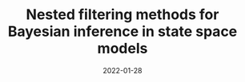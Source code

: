 ---
title: "Nested filtering methods for Bayesian inference in state space models"
collection: publications
category: thesis
date: 2022-01-28
citation_with_links: '<strong>Pérez-Vieites, S.</strong> (2022). Nested filtering methods for Bayesian inference in state space models. <i>PhD thesis</i>, Universidad Carlos III de Madrid.'
# permalink: /publication/2024-02-17-paper-title-number-4  # Commented out - no individual page
#abstract: 'We introduce the adaptive Gaussian nested filter (AGNesF), the first nested method that adapts the number of samples to estimate both the static parameters and the dynamical variables of a state-space model. The proposed method is based on the nested Gaussian filter (NGF), that combines two layers of inference, one inside the other, to compute the joint posterior probability distribution of the static parameters and the state variables. We propose two novel rules to reduce computational complexity without compromising the performance. One enables the bottom layer techniques to run recursively, while the other reduces automatically the number of samples in the parameter space when they are redundant. We describe a specific implementation of the new scheme that uses a quadrature Kalman filter (QKF) in the parameter layer, and we study its performance in a stochastic Lorenz 63 model.'
paperurl: 'http://sarapv.github.io/files/paper/perez2022nested.pdf'
#doiurl: 'https://doi.org/ 10.1109/ICASSP49357.2023.10094865'
bibtexurl: 'http://sarapv.github.io/files/bibtex/perez2022nested.txt'
#arxivurl: 'https://arxiv.org/abs/1234.5678'
---